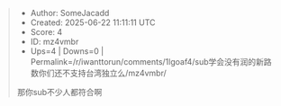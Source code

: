> - Author: SomeJacadd
> - Created: 2025-06-22 11:11:11 UTC
> - Score: 4
> - ID: mz4vmbr
> - Ups=4 | Downs=0 | Permalink=/r/iwanttorun/comments/1lgoaf4/sub学会没有润的新路数你们还不支持台湾独立么/mz4vmbr/
>
> 那你sub不少人都符合啊
